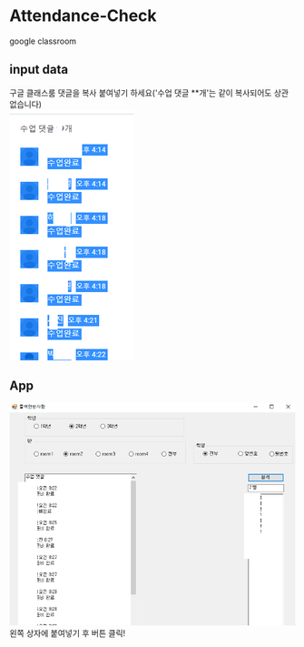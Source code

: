 # Attendance-Check
google classroom

## input data
구글 클래스룸 댓글을 복사 붙여넣기 하세요('수업 댓글 **개'는 같이 복사되어도 상관 없습니다)  
![Input data](InputData.png)

## App
![App](App.png)  
왼쪽 상자에 붙여넣기 후 버튼 클릭! 
